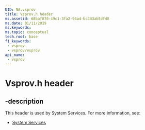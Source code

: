 ```yaml
---
UID: NA:vsprov
title: Vsprov.h header
ms.assetid: 68baf870-49c1-3fa2-94a4-bc343ab5df48
ms.date: 01/11/2019
ms.keywords: 
ms.topic: conceptual
tech.root: base
f1_keywords:
 - vsprov
 - vsprov/vsprov
api_name:
 - vsprov
---
```


# Vsprov.h header


## -description

This header is used by System Services. For more information, see:

- [System Services](../_base/index.md)

